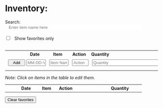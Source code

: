<script src="https://ajax.googleapis.com/ajax/libs/jquery/3.6.0/jquery.min.js"></script>

<style>
    table {
        table-layout:fixed
    }

    .star:hover {
        filter: brightness(95%);
        transition: filter 0.2s;
    }

    .star {
        cursor: pointer
    }

    .main td span {
        cursor: pointer;
    }

    .quantity {
        text-align:right
    }

    td {
        padding:5px 10px;
    }

    input.search {
        color: #434343;
        border: 0px;    
        margin-left: 2%;
        width: 86.7%;
        white-space: nowrap
    }

    input.check {
        margin-right: 2%
    }

    input.adders{
        width:100%
    }
</style>

# Inventory:
<label for="searchBar"> Search: <input class="search" name="searchBar" id="searchBar" placeholder="Enter item name here"></label>
<br><br>
<label><input type="checkbox" class="check" id="checkBox" onclick="showFavorites(dataList)"> Show favorites only</label>
<br>
<i id="searchText"></i>
<br>
<i id="checkText"></i>
<!-- checkbox for showing only favorites -->

<table>
    <tr>
        <th style="width:auto"></th>
        <th style="width:15%">Date</th>
        <th style="width:15%">Item</th>
        <th style="width:13%">Action</th>
        <th colspan="2" style="width:auto; text-align:left">Quantity</th>
        <td></td>
    </tr>
    <tr>
        <td><button style="width:140%" type="submit" id="addButton" onclick="addData()">Add</button></td>
        <td><input class="adders" style="width=150%" placeholder="MM-DD-YYYY" id="dateInput" ></td>
        <td><input class="adders" placeholder="Item Name" id="itemInput"></td>
        <td><input class="adders" placeholder="Action" id="actionInput"></td>
        <td><input class="adders" style="width:400%" placeholder="Quantity" id="quantityInput"></td>
        <td colspan="2" ></td>
    </tr>
    <tr><td></td><td colspan="6"><i id="textRow"></i></td></tr>
</table>

<i>Note: Click on items in the table to edit them.</i>
<table>
    <tbody id="bruh">
    <tr>
        <th style="width:auto"></th>
        <th style="width:15%">Date</th>
        <th style="width:15%">Item</th>
        <th style="width:13%">Action</th>
        <th style="width:auto; text-align:right">Quantity</th>
        <th></th>
    </tr>
    </tbody>
</table>
<button type="submit" onclick="clearStars();search(dataList)">Clear favorites</button>

<script>
// const mainApi = "https://jasj-inventory.duckdns.org/api/mainData/"
const mainApi = "http://0.0.0.0:8087/api/mainData/"

var editStatus = false

var uid = "aidenhuynh"

var dataTypes = ["date", "item", "action", "quantity"]

var uidNum =""

const optionsGET = {
    mode: 'cors',
    method: 'GET'
}

const optionsDELETE =  {
    mode: 'cors',
    body: JSON.stringify(""),
    method: 'DELETE'
}

var dataList = []

var boxStatus = false

function getItems(list) {
    for (let i = 0; i < list.length; i++) {
        let starId = "Star: " + list[i]["id"]
        document.getElementById('bruh').innerHTML += '\
        <tr class="main"> \
            <td style="text-align:center"><img id="' + starId + `" class="star" onclick="favorite('` + starId + `')" src="images/graystar.png" height="40px" width="40px"></td>\
            <td id = "date_` + list[i]["id"] + `" onclick = "editData('date_` + list[i]["id"] + `')"><span id="datespan_` + list[i]["id"] + `">` + list[i]["date"] + `</span></td> \
            <td id = "item_` + list[i]["id"] + `" onclick = "editData('item_` + list[i]["id"] + `')"><span id="itemspan_` + list[i]["id"] + `">` + list[i]["item"] + `</span></td> \
            <td id = "action_` + list[i]["id"] + `" onclick = "editData('action_` + list[i]["id"] + `')"><span id="actionspan_` + list[i]["id"] + `">` + list[i]["action"] + `</span></td> \
            <td  id = "quantity_` + list[i]["id"] + `" class="quantity" onclick = "editData('quantity_` + list[i]["id"] + `')"><span id="quantityspan_` + list[i]["id"] + `">` + list[i]["quantity"] + `</span></td> \
            <td style="text-align:center"><img id="` + starId + `" class="star" onclick="dataDelete(` + list[i]["id"] + `)" src="images/deletebutton.png" height="15px"</td>
        </tr> \
        `

        for (let a = 0; a < localStorage.length; a++) {
            if (localStorage.getItem(localStorage.key(a)) == starId) {
                console.log("Favorited from localStorage: " + starId)
                document.getElementById(starId).src = 'images/star.png'
            }
        }
    }
}

function search(list) {
    if (editStatus == true) {
        $('#searchText').html("<br>Please finish making edits before searching.");
    }
    
    else {
        $('#searchText').html("");
        $('#bruh').html(`
            <tr>
                <th style='width:auto'></th>
                <th style='width:15%'>Date</th>
                <th style='width:15%'>Item</th>
                <th style='width:13%'>Action</th>
                <th style='width:auto; text-align:right'>Quantity</th>
                <th></th>
            </tr>
        `);

        const results = [];
        const input = $('#searchBar').val().toLowerCase();

        if (input === "" || input === null) {
            getItems(dataList);
        }
        
        else {
            for (let i = 0; i < list.length; i++) {
                const item = list[i]["item"].toLowerCase();

                if (item.includes(input)) {
                    results.push(list[i]);
                }
            }
            if (results.length === 0) {
                $('#bruh').html(`
                    <tr>
                        <th style='width:auto'></th>
                        <th style='width:15%'>Date</th>
                        <th style='width:15%'>Item</th>
                        <th style='width:13%'>Action</th>
                        <th style='width:auto; text-align:right'>Quantity</th>
                        <th></th>
                    </tr>
                    <tr><td></td><td colspan='5'><i>No results found.</i></td></tr>
                `);
                getItems(dataList);
            }
            
            else {
                getItems(results);
            }
        }
    }
}


function favorite(star) {
    var checked = false

    for (var i = 0; i < localStorage.length; i++){
            if (localStorage.getItem(localStorage.key(i)) == star) {
                console.log("Star Removed: " + star.slice(6))
                document.getElementById(star).src = 'images/graystar.png'
                localStorage.removeItem(star)
                checked = true  
            }
        }

        if (checked == false) {
            console.log("Star Added: " + star.slice(6))
            document.getElementById(star).src = 'images/star.png'
            localStorage.setItem(star, star)
        }
    if (boxStatus == true) {
        boxStatus = false
        showFavorites(dataList)
    }

    localStorage.setItem("data", JSON.stringify(dataList))
}

function showFavorites(list) {
    if (editStatus == true) {
        document.getElementById('checkText').innerHTML = "Please finish making edits before trying to show favorites"
        document.getElementById('checkBox').checked = false
    }
    else {
        document.getElementById('checkText').innerHTML = ""
        var favoritesList = []

        if (boxStatus == false) {
            console.log('box status was false')
            for (let i = 0; i < localStorage.length; i++) {
                for (let k = 0; k < list.length; k++) {
                    if (localStorage.getItem(localStorage.key(i)).slice(6) == list[k]["id"]) {
                        favoritesList.push(list[k])
                        console.log(favoritesList)
                    }
                }
            }

            if (favoritesList.length !== 0) {

                document.getElementById('bruh').innerHTML = " \
                    <tr> \
                        <th style='width:auto'></th> \
                        <th style='width:15%'>Date</th> \
                        <th style='width:15%'>Item</th> \
                        <th style='width:13%'>Action</th> \
                        <th style='width:auto; text-align:right'>Quantity</th> \
                        <th></th> \
                    </tr> \
                    "
            
                for (let n = 0; n < favoritesList.length; n++) {
                    var starId = localStorage.getItem(localStorage.key(n))


                    document.getElementById('bruh').innerHTML += '\
                    <tr> \
                        <td style="text-align:center"><img id="' + starId + `" class="star" onclick="favorite('` + starId + `')" src="images/star.png" height="40px" width="40px"></td>\
                        <td>` + list[n]["date"] + `</td> \
                        <td>` + list[n]["item"] + `</td> \
                        <td>` + list[n]["action"] + `</td> \
                        <td class="quantity">` + list[n]["quantity"] + `</td> \
                        <td style="text-align:center"><img id="` + starId + `" class="star" onclick="dataDelete(` + list[n]["id"] + `)" src="images/deletebutton.png" height="15px"</td>
                    </tr>`
                }
            }
            else {
                document.getElementById('bruh').innerHTML = " \
                <tr> \
                    <th style='width:auto'></th> \
                    <th style='width:15%'>Date</th> \
                    <th style='width:15%'>Item</th> \
                    <th style='width:13%'>Action</th> \
                    <th style='width:auto; text-align:right'>Quantity</th> \
                    <th></th> \
                </tr> \
                <tr><td></td><td colspan='5'><i>No favorites found.</i></td></tr> \
                "
                getItems(dataList)
            }
        
        boxStatus = true
        }

        else {
            console.log('box status was true')
            search(dataList)
            boxStatus = false
        }
    }
}

function clearStars() {
    for (let i=0; i < localStorage.length; i++) {
        if (localStorage.getItem(localStorage.key(i)).includes("Star")) {
            localStorage.removeItem(i)
        }
    }
}

function isNumeric(str) {
  if (typeof str != "string") return false
  return !isNaN(str) && !isNaN(parseFloat(str))
}

function logStorage() {
    for (let i=0; i < localStorage.length; i++) {
        console.log(localStorage.key(i) + ": " + localStorage.getItem(localStorage.key(i)))
    }
}

function patternCheck(type, id) {
    value = document.getElementById(id).value

    if (type.includes("date")) {
        if (/^[0-9]{2}-[0-9]{2}-[0-9]{4}/.test(value) == false) {
            return alert("Invalid input: Date\n\nPlease follow the following format: MM-DD-YYYY"); false
        }
        else {
            return true
        }
    }
    else if (type.includes("item")) {
        if (value == "") {
            return alert("Invalid input: Item\n\nPlease do not leave the text box blank."); false
        }
        else {
            return true
        }
    }
    else if (type.includes("action")) {
        if (value == "") {
            return alert("Invalid input: Action\n\nPlease do not leave the text box blank."); false
        }
        else {
            return true
        }
    }
    else if (type.includes("quantity")) {
        if (isNumeric(value) == false) {
            return alert("Invalid input: Quantity\n\nPlease enter a number."); false
        }
        else {
            return true
        }
    }
}

function addData() {
    textBox = document.getElementById('textRow')
    if (dataList.length == 0) {
        id = 0
    }

    else {
        id = dataList.slice(-1)[0]["id"] + 1
    }
    
    date = document.getElementById('dateInput').value
    item = document.getElementById('itemInput').value
    action = document.getElementById('actionInput').value
    quantity = document.getElementById('quantityInput').value
    missingFields = []
    textBox.innerHTML = ""

    for (let i = 0; i < dataTypes.length; i++) {
        if (patternCheck(dataTypes[i], dataTypes[i] + "Input")) {
        }
        else {
            missingFields.push(dataTypes[i])
        }
    }

    if (missingFields.length == 1) {
        textBox.innerHTML += "<b>Invalid field: </b> " + missingFields[0]
    }
    else if (missingFields.length != 0){
        textBox.innerHTML = "<b>Invalid fields: </b>"

        for (let n = 0; n < missingFields.length - 1; n++) {
            textBox.innerHTML += missingFields[n] + ", "
        }
        textBox.innerHTML += "and " + missingFields[missingFields.length - 1] + "."
    }
    else {
        textBox.innerHTML = "Item successfully added"

        newData = {
                "id": id,
                "date": date,
                "action": action,
                "item": item,
                "quantity": quantity,
                }

        dataList.push(newData)
        localStorage.setItem("data", JSON.stringify(dataList))

        // fetch(mainApi+"PUT", {
        //     mode: 'cors',
        //     body: JSON.stringify([uidNum, newData]),
        //     method: 'PUT'
        //     }
        // )

        search(dataList)
    }
}

function editData(itemId) {
    var item = document.getElementById(itemId)
    var type = ""
    var id = itemId.slice(itemId.indexOf("_")+1)
    var input = ""

    editStatus = true

    for (let i = 0; i < dataTypes.length; i++) {
        if (itemId.includes(dataTypes[i])) {
            type = dataTypes[i]
        }
    }

    if (item.innerHTML.slice(0, 6) != "<input") {
        for (let i = 0; i < dataList.length; i++) {
            if (dataList[i]["id"] == id) {
                var index = i
            }
        }

        item.innerHTML = "<input style='width:100%' placeholder='" + dataList[index][type] + "' id='" + itemId + "_input'>"

        input = document.getElementById(itemId + '_input')

        input.focus()
        input.addEventListener("keyup", function() {
            if (event.key === "Escape") {
                editStatus = false
                item.innerHTML = "<span>" + dataList[index][type] + "</span>"
            }
            else if (event.key === "Enter") {
                input = document.getElementById(itemId + '_input')
                if (patternCheck(type, itemId + '_input')) {
                    item.innerHTML = "<span>" + input.value + "</span>"

                    for (let i = 0; i < dataList.length; i++) {
                        if (dataList[i]["id"] == id) {
                            dataList[i][type] = input.value
                            editStatus = false

                            newData = {
                                "id": dataList[i]["id"],
                                "date": dataList[i]["date"],
                                "action": dataList[i]["action"],
                                "item": dataList[i]["item"],
                                "quantity": dataList[i]["quantity"],
                            }

                            // fetch(mainApi+"PATCH", {
                            //     mode: 'cors',
                            //     body: JSON.stringify([uidNum, id, newData]),
                            //     method: 'PATCH'
                            // }
                            // )
                        }
                    }
                }
            }
        })
    }
}

function dataDelete(id) {
    console.log(id)
    // fetch(mainApi+"DELETE", {
    //         mode: 'cors',
    //         body: JSON.stringify([uidNum, id]),
    //         method: 'DELETE'
    //         }
    //     )
    console.log(dataList)
    for (let i = 0; i < dataList.length; i++) {
        if (id == dataList[i]["id"]) {
            console.log(dataList[i] + "removed")
            dataList.splice(i, 1)
            console.log(dataList)
        }
    }

    localStorage.setItem("data", JSON.stringify(dataList))
    search(dataList)
}

searchBar.addEventListener("keyup", function() {
            search(dataList)
        }
    )

function apiGet() {    
    const data = JSON.parse(localStorage.getItem("data"))
    
    dataList = data

    getItems(dataList)
}

function logApi() {
    fetch(mainApi, optionsGET)
        .then(response => response.json().then(data => {
            for (let i = 0; i < data.length; i++) {
                if (data[i]["uid"] == uid) {
                    uidNum = i
                    dataList = data[i]["userData"]
                }
            }
            console.log(dataList)
            }
        )
    )
}

if (JSON.parse(localStorage.getItem("data")) != null) {
    apiGet()
}
</script>